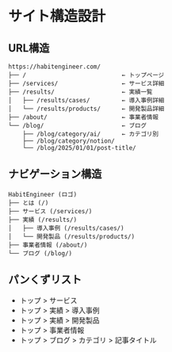 # サイト構造設計

## URL構造
```
https://habitengineer.com/
├── /                           ← トップページ
├── /services/                  ← サービス詳細
├── /results/                   ← 実績一覧
│   ├── /results/cases/         ← 導入事例詳細
│   └── /results/products/      ← 開発製品詳細
├── /about/                     ← 事業者情報
└── /blog/                      ← ブログ
    ├── /blog/category/ai/      ← カテゴリ別
    ├── /blog/category/notion/
    └── /blog/2025/01/01/post-title/
```

## ナビゲーション構造
```
HabitEngineer (ロゴ)
├── とは (/)
├── サービス (/services/)
├── 実績 (/results/)
│   ├── 導入事例 (/results/cases/)
│   └── 開発製品 (/results/products/)
├── 事業者情報 (/about/)
└── ブログ (/blog/)
```

## パンくずリスト
- トップ > サービス
- トップ > 実績 > 導入事例
- トップ > 実績 > 開発製品
- トップ > 事業者情報
- トップ > ブログ > カテゴリ > 記事タイトル